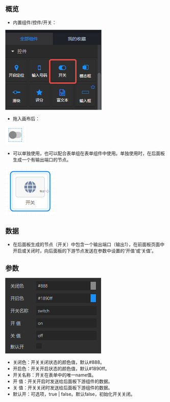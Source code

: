 <a name="uqQgl"></a>
## 概览
- 内置组件/控件/开关：

![1.png](images/开关/1.png)

- 拖入画布后：

![2.png](images/开关/2.png)

- 可以单独使用，也可以配合表单组在表单组件中使用。单独使用时，在后面板生成一个有输出端口的节点。

![3.png](images/开关/3.png)
<a name="Qsqup"></a>
## 数据

- 在后面板生成的节点（开关）中包含一个输出端口（输出1），在前面板页面中开启或关闭时，向后面板的下游节点发送在参数中设置的‘开值’或‘关值’。
<a name="Qdzan"></a>
## 参数
![4.png](images/开关/4.png)

- 关闭色：开关关闭状态的颜色值，默认#888。
- 开启色：开关开启状态的颜色值，默认#1890ff。
- 开关名称：开关在表单中的唯一name值。
- 开 值：开关开启时发送给后面板下游组件的数据。
- 关 值：开关关闭时发送给后面板下游组件的数据。
- 默认开：可选项，true | false。默认false，初始化开关关闭。

